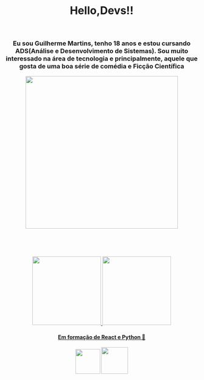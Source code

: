 <body>
<header>
	<h1>Hello,Devs!!</h1> <br>
	<h3>Eu sou Guilherme Martins, tenho 18 anos e estou cursando ADS(Análise e Desenvolvimento de Sistemas). Sou muito interessado na área de tecnologia e principalmente, aquele que gosta de uma boa série de comédia e Ficção Científica</h3>
	<div align="center">
		<img src="https://i.chzbgr.com/full/9692994560/h5280E757"width="400px" height="400px">
	</div>
	<br>
</header>
<div align="center">
 <a href="https://github.com/GuilhermeMLeal">
 <img height="180em" src="https://github-readme-stats.vercel.app/api/top-langs/?username=GuilhermeMLeal&layout=compact&langs_count=7&theme=dracula"/>
 <img height="180em" src="https://github-readme-stats.vercel.app/api?username=GuilhermeMLeal&show_icons=true&theme=dracula&include_all_commits=true&count_private=true"/>
</div>	
<h4 align="center"> 
	Em formação de React e Python 🚀 <br>
</h4>



<div align="center" justify-content="center">
	<a href="https://www.linkedin.com/in/guilhermeml1fernandes/"><img src="https://static.vecteezy.com/system/resources/previews/018/930/585/original/linkedin-logo-linkedin-icon-transparent-free-png.png"  width="65px" height="65px"></a>
	<a href="https://www.instagram.com/guilherme.mleal/"><img src="https://static.vecteezy.com/system/resources/previews/018/930/473/original/instagram-logo-instagram-icon-transparent-free-png.png"  width="70px" height="70px" ></a>
</div>

</body>



          
